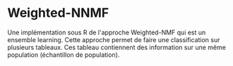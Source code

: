 # Weighted-NNMF 
Une implémentation sous R de l'approche Weighted-NMF qui est un ensemble learning.
Cette approche permet de faire une classification sur plusieurs tableaux. 
Ces tableau contiennent des information sur une même population (échantillon de population).
